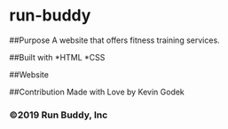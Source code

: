 # run-buddy

##Purpose
A website that offers fitness training services.

##Built with 
*HTML
*CSS

##Website


##Contribution
Made with Love by Kevin Godek

### ©2019 Run Buddy, Inc
